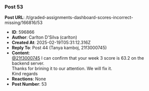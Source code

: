 ### Post 53
**Post URL**: /t/graded-assignments-dashboard-scores-incorrect-missing/166816/53
- **ID**: 596866
- **Author**: Carlton D'Silva (carlton)
- **Created At**: 2025-02-19T05:31:12.316Z
- **Reply To**: Post 44 (Tanya kamboj, 21f3000745)
- **Content**:  
  <a class="mention" href="/u/21f3000745">@21f3000745</a>
I can confirm that your week 3 score is 63.2 on the backend server.<br>
Thanks for brining it to our attention. We will fix it.<br>
Kind regards
- **Reactions**: None
- **Post Number**: 53

